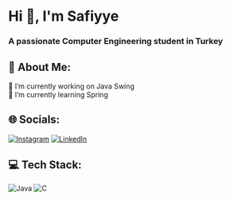 <h1 align="left">Hi 👋, I'm Safiyye</h1>
<h3 align="left">A passionate Computer Engineering student in Turkey</h3>

## 💫 About Me:
🔭 I’m currently working on Java Swing<br>🌱 I’m currently learning Spring<br>


## 🌐 Socials:
[![Instagram](https://img.shields.io/badge/Instagram-%23E4405F.svg?logo=Instagram&logoColor=white)](https://instagram.com/kalemcisafiyye)
[![LinkedIn](https://img.shields.io/badge/LinkedIn-%230077B5.svg?logo=linkedin&logoColor=white)](https://www.linkedin.com/in/safiyye-kalemci-61b587273/)

## 💻 Tech Stack:
![Java](https://img.shields.io/badge/java-%23ED8B00.svg?style=for-the-badge&logo=openjdk&logoColor=white) ![C](https://img.shields.io/badge/c-%2300599C.svg?style=for-the-badge&logo=c&logoColor=white)

<!-- Proudly created with GPRM ( https://gprm.itsvg.in ) -->
